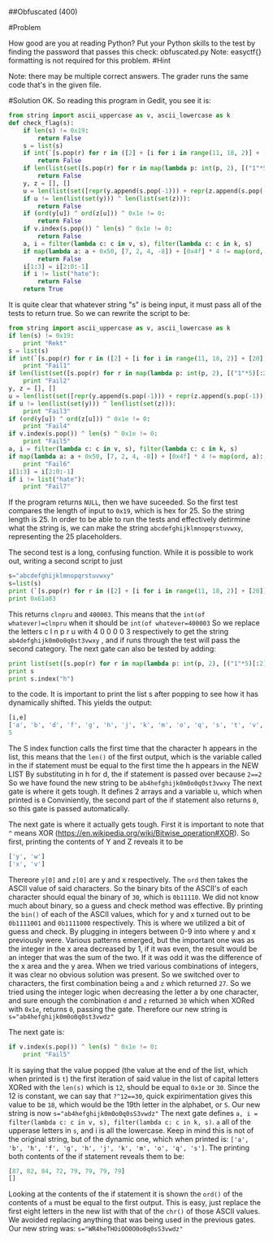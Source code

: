 ##Obfuscated (400)

#Problem

How good are you at reading Python? Put your Python skills to the test by finding the password that passes this check: obfuscated.py
Note: easyctf{} formatting is not required for this problem.
#Hint

Note: there may be multiple correct answers. The grader runs the same code that's in the given file.

#Solution
OK. So reading this program in Gedit, you see it is:
```python
from string import ascii_uppercase as v, ascii_lowercase as k
def check_flag(s):
	if len(s) != 0x19:
		return False
	s = list(s)
	if int(`[s.pop(r) for r in ([2] + [i for i in range(11, 18, 2)] + [20])[::-1]][::-1]`[2::5]) != 0x61a83:
		return False
	if len(list(set([s.pop(r) for r in map(lambda p: int(p, 2), [("1"*5)[:2], ("1"*5)[2:]])[::-1]]))) != s.index("h"):
		return False
	y, z = [], []
	u = len(list(set([repr(y.append(s.pop(-1))) + repr(z.append(s.pop(-1))) for w in range(2)]))) - 1
	if u != len(list(set(y))) ^ len(list(set(z))):
		return False
	if (ord(y[u]) ^ ord(z[u])) ^ 0x1e != 0:
		return False
	if v.index(s.pop()) ^ len(s) ^ 0x1e != 0:
		return False
	a, i = filter(lambda c: c in v, s), filter(lambda c: c in k, s)
	if map(lambda a: a + 0x50, [7, 2, 4, -8]) + [0x4f] * 4 != map(ord, a):
		return False
	i[1:3] = i[2:0:-1]
	if i != list("hate"):
		return False
	return True
```
It is quite clear that whatever string "s" is being input, it must pass all of the tests to return true. So we can rewrite the script to be:
```python
from string import ascii_uppercase as v, ascii_lowercase as k
if len(s) != 0x19: 
	print "Rekt"
s = list(s)
if int(`[s.pop(r) for r in ([2] + [i for i in range(11, 18, 2)] + [20])[::-1]][::-1]`[2::5]) != 0x61a83:
	print "Fail1"
if len(list(set([s.pop(r) for r in map(lambda p: int(p, 2), [("1"*5)[:2], ("1"*5)[2:]])[::-1]]))) != s.index("h"):
	print "Fail2"
y, z = [], []
u = len(list(set([repr(y.append(s.pop(-1))) + repr(z.append(s.pop(-1))) for w in range(2)]))) - 1
if u != len(list(set(y))) ^ len(list(set(z))):
	print "Fail3"
if (ord(y[u]) ^ ord(z[u])) ^ 0x1e != 0:
	print "Fail4"
if v.index(s.pop()) ^ len(s) ^ 0x1e != 0:
	print "Fail5"
a, i = filter(lambda c: c in v, s), filter(lambda c: c in k, s)
if map(lambda a: a + 0x50, [7, 2, 4, -8]) + [0x4f] * 4 != map(ord, a):
	print "Fail6"
i[1:3] = i[2:0:-1]
if i != list("hate"):
	print "Fail7"
```
If the program returns `NULL`, then we have suceeded. So the first test compares the length of input to `0x19`, which is hex for 25. So the string length is 25. In order to be able to run the tests and effectively detirmine what the string is, we can make the string `abcdefghijklmnopqrstuvwxy`, representing the 25 placeholders.

The second test is a long, confusing function. While it is possible to work out, writing a second script to just
```python
s="abcdefghijklmnopqrstuvwxy"
s=list(s)
print (`[s.pop(r) for r in ([2] + [i for i in range(11, 18, 2)] + [20])[::-1]][::-1]`[2::5])
print 0x61a83 
```
This returns `clnpru` and `400003`. This means that the `int(of whatever)=clnpru` when it should be `int(of whatever=400003`
So we replace the letters c l n p r u with 4 0 0 0 0 3 respectively to get the string `ab4defghijk0m0o0q0st3vwxy` , and if runs through the test will pass the second category.
The next gate can also be tested by adding: 
```python
print list(set([s.pop(r) for r in map(lambda p: int(p, 2), [("1"*5)[:2], ("1"*5)[2:]])[::-1]]))
print s
print s.index("h")
```
to the code. It is important to print the list s after popping to see how it has dynamically shifted.
This yields the output:
```python
[i,e]
['a', 'b', 'd', 'f', 'g', 'h', 'j', 'k', 'm', 'o', 'q', 's', 't', 'v', 'w', 'x', 'y'] 
5
```
The S index function calls the first time that the character h appears in the list,
this means that the `len()` of the first output, which is the variable called in the if statement must be equal to the first time the h appears in the NEW LIST
By substituting in h for d, the if statement is passed over because `2==2`
So we have found the new string to be `ab4hefghijk0m0o0q0st3vwxy`
The next gate is where it gets tough. It defines 2 arrays and a variable u, which when printed is `0`
Conviniently, the second part of the if statement also returns `0`, so this gate is passed automatically.

The next gate is where it actually gets tough. First it is important to note that `^` means XOR (https://en.wikipedia.org/wiki/Bitwise_operation#XOR). So first, printing the contents of Y and Z reveals it to be
```python
['y', 'w']                                                                                                                 
['x', 'v'] 
```
Thereore `y[0]` and `z[0]` are y and x respectively. The `ord` then takes the ASCII value of said characters. So the binary bits of the ASCII's of each character should equal the binary of `30`, which is `0b11110`.
We did not know much about binary, so a guess and check method was effective. By printing the `bin()` of each of the ASCII values, which for y and x turned out to be `0b1111001` and `0b1111000` respectively. This is where we utilized a bit of guess and check. By plugging in integers between 0-9 into where y and x previously were. Various patterns emerged, but the important one was as the integer in the x area decreased by 1, if it was even, the result would be an integer that was the sum of the two. If it was odd it was the difference of the x area and the y area. When we tried various combinations of integers, it was clear no obvious solution was present. So we switched over to characters, the first combination being `a` and `z` which returned `27`. So we tried using the integer logic when decreasing the letter a by one character, and sure enough the combination `d` and `z` returned `30` which when XORed with `0x1e`, returns `0`, passing the gate. Therefore our new string is `s="ab4hefghijk0m0o0q0st3vwdz"`

The next gate is:
```python
if v.index(s.pop()) ^ len(s) ^ 0x1e != 0:
	print "Fail5"
```
It is saying that the value popped (the value at the end of the list, which when printed is `t`) the first iteration of said value in the list of capital letters XORed with the `len(s)` which is `12`, should be equal to `0x1e` or `30`. Since the 12 is constant, we can say that `?^12==30`, quick expirimentation gives this value to be `18`, which would be the 19th letter in the alphabet, or `S`. Our new string is now `s="ab4hefghijk0m0o0q0sS3vwdz"`
The next gate defines `a, i = filter(lambda c: c in v, s), filter(lambda c: c in k, s)`. `a` all of the upperase letters in `s`, and i is all the lowercase. Keep in mind this is not of the original string, but of the dynamic one, which when printed is: `['a', 'b', 'h', 'f', 'g', 'h', 'j', 'k', 'm', 'o', 'q', 's']`. The printing both contents of the if statement reveals them to be:
```python
[87, 82, 84, 72, 79, 79, 79, 79]                               
[] 
```
Looking at the contents of the if statement it is shown the `ord()` of the contents of `a` must be equal to the first output. This is easy, just replace the first eight letters in the new list with that of the `chr()` of those ASCII values. We avoided replacing anything that was being used in the previous gates. Our new string was: `s="WR4heTHOiOO0O0o0q0sS3vwdz"`
